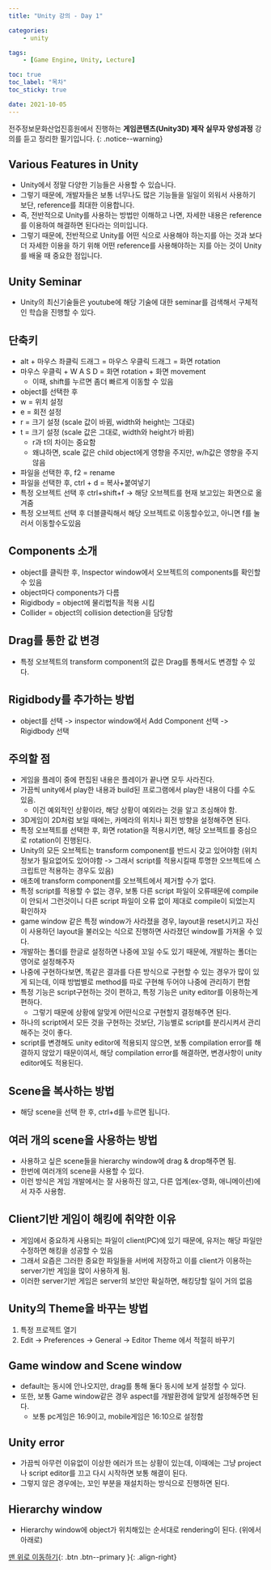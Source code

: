 ```yaml
---
title: "Unity 강의 - Day 1"

categories:
    - unity

tags:
    - [Game Engine, Unity, Lecture]

toc: true
toc_label: "목차"
toc_sticky: true

date: 2021-10-05
---
```


전주정보문화산업진흥원에서 진행하는 **게임콘텐츠(Unity3D) 제작 실무자 양성과정** 강의를 듣고 정리한 필기입니다.
{: .notice--warning}

## Various Features in Unity
- Unity에서 정말 다양한 기능들은 사용할 수 있습니다.
- 그렇기 때문에, 개발자들은 보통 너무나도 많은 기능들을 일일이 외워서 사용하기 보단, reference를 최대한 이용합니다.
- 즉, 전반적으로 Unity를 사용하는 방법만 이해하고 나면, 자세한 내용은 reference를 이용하여 해결하면 된다라는 의미입니다.
- 그렇기 때문에, 전반적으로 Unity를 어떤 식으로 사용해야 하는지를 아는 것과 보다 더 자세한 이용을 하기 위해 어떤 reference를 사용해야하는 지를 아는 것이 Unity를 배울 때 중요한 점입니다.

## Unity Seminar
- Unity의 최신기술들은 youtube에 해당 기술에 대한 seminar를 검색해서 구체적인 학습을 진행할 수 있다.

## 단축키
- alt + 마우스 좌클릭 드래그 = 마우스 우클릭 드래그 = 화면 rotation
- 마우스 우클릭 + W A S D = 화면 rotation + 화면 movement
    - 이때, shift를 누르면 좀더 빠르게 이동할 수 있음
- object를 선택한 후
- w = 위치 설정
- e = 회전 설정
- r = 크기 설정 (scale 값이 바뀜, width와 height는 그대로)
- t = 크기 설정 (scale 값은 그대로, width와 height가 바뀜)
    - r과 t의 차이는 중요함
    - 왜냐하면, scale 값은 child object에게 영향을 주지만, w/h값은 영향을 주지 않음
- 파일을 선택한 후, f2 = rename
- 파일을 선택한 후, ctrl + d = 복사+붙여넣기
- 특정 오브젝트 선택 후 ctrl+shift+f -> 해당 오브젝트를 현재 보고있는 화면으로 옮겨줌
- 특정 오브젝트 선택 후 더블클릭해서 해당 오브젝트로 이동할수있고, 아니면 f를 눌러서 이동할수도있음

## Components 소개
- object를 클릭한 후, Inspector window에서 오브젝트의 components를 확인할 수 있음
- object마다 components가 다름
- Rigidbody = object에 물리법칙을 적용 시킴
- Collider = object의 collision detection을 담당함

## Drag를 통한 값 변경
- 특정 오브젝트의 transform component의 값은 Drag를 통해서도 변경할 수 있다.

## Rigidbody를 추가하는 방법
- object를 선택 -> inspector window에서 Add Component 선택 -> Rigidbody 선택

## 주의할 점
- 게임을 플레이 중에 편집된 내용은 플레이가 끝나면 모두 사라진다.
- 가끔씩 unity에서 play한 내용과 build된 프로그램에서 play한 내용이 다를 수도 있음.
    - 이건 예외적인 상황이라, 해당 상황이 예외라는 것을 알고 조심해야 함.
- 3D게임이 2D처럼 보일 때에는, 카메라의 위치나 회전 방향을 설정해주면 된다.
- 특정 오브젝트를 선택한 후, 화면 rotation을 적용시키면, 해당 오브젝트를 중심으로 rotation이 진행된다.
- Unity의 모든 오브젝트는 transform component를 반드시 갖고 있어야함 (위치정보가 필요없어도 있어야함 -> 그래서 script를 적용시킬때 투명한 오브젝트에 스크립트만 적용하는 경우도 있음)
- 애초에 transform component를 오브젝트에서 제거할 수가 없다.
- 특정 script를 적용할 수 없는 경우, 보통 다른 script 파일이 오류때문에 compile이 안되서 그런것이니 다른 script 파일이 오류 없이 제대로 compile이 되었는지 확인하자
- game window 같은 특정 window가 사라졌을 경우, layout을 reset시키고 자신이 사용하던 layout을 불러오는 식으로 진행하면 사라졌던 window를 가져올 수 있다.
- 개발하는 폴더를 한글로 설정하면 나중에 꼬일 수도 있기 때문에, 개발하는 폴더는 영어로 설정해주자
- 나중에 구현하다보면, 똑같은 결과를 다른 방식으로 구현할 수 있는 경우가 많이 있게 되는데, 이때 방법별로 method를 따로 구현해 두어야 나중에 관리하기 편함
- 특정 기능은 script구현하는 것이 편하고, 특정 기능은 unity editor를 이용하는게 편하다.
    - 그렇기 때문에 상황에 알맞게 어떤식으로 구현할지 결정해주면 된다.
- 하나의 script에서 모든 것을 구현하는 것보단, 기능별로 script를 분리시켜서 관리해주는 것이 좋다.
- script를 변경해도 unity editor에 적용되지 않으면, 보통 compilation error를 해결하지 않았기 때문이여서, 해당 compilation error를 해결하면, 변경사항이 unity editor에도 적용된다.

## Scene을 복사하는 방법
- 해당 scene을 선택 한 후, ctrl+d를 누르면 됩니다.

## 여러 개의 scene을 사용하는 방법
- 사용하고 싶은 scene들을 hierarchy window에 drag & drop해주면 됨.
- 한번에 여러개의 scene을 사용할 수 있다.
- 이런 방식은 게임 개발에서는 잘 사용하진 않고, 다른 업계(ex-영화, 애니메이션)에서 자주 사용함.

## Client기반 게임이 해킹에 취약한 이유
- 게임에서 중요하게 사용되는 파일이 client(PC)에 있기 때문에, 유저는 해당 파일만 수정하면 해킹을 성공할 수 있음
- 그래서 요즘은 그러한 중요한 파일들을 서버에 저장하고 이를 client가 이용하는 server기반 게임을 많이 사용하게 됨.
- 이러한 server기반 게임은 server의 보안만 확실하면, 해킹당할 일이 거의 없음

## Unity의 Theme을 바꾸는 방법
1. 특정 프로젝트 열기
2. Edit -> Preferences -> General -> Editor Theme 에서 적절히 바꾸기

## Game window and Scene window
- default는 동시에 안나오지만, drag를 통해 둘다 동시에 보게 설정할 수 있다.
- 또한, 보통 Game window같은 경우 aspect를 개발환경에 알맞게 설정해주면 된다.
    - 보통 pc게임은 16:9이고, mobile게임은 16:10으로 설정함

## Unity error
- 가끔씩 아무런 이유없이 이상한 에러가 뜨는 상황이 있는데, 이때에는 그냥 project나 script editor를 끄고 다시 시작하면 보통 해결이 된다.
- 그렇지 않은 경우에는, 꼬인 부분을 재설치하는 방식으로 진행하면 된다.

## Hierarchy window
- Hierarchy window에 object가 위치해있는 순서대로 rendering이 된다. (위에서 아래로)

[맨 위로 이동하기](#){: .btn .btn--primary }{: .align-right}
